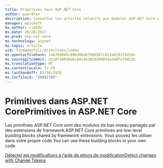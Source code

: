 ```yaml
---
title: Primitives dans ASP.NET Core
author: guardrex
description: Consultez les articles relatifs aux modules ASP.NET Core partagés par des extensions de framework, que vous pouvez utiliser dans votre propre code.
manager: wpickett
ms.author: riande
ms.date: 10/28/2017
ms.prod: asp.net-core
ms.technology: aspnet
ms.topic: article
uid: fundamentals/primitives/index
ms.openlocfilehash: 1a670d849c890dd0a07608267c621e6291f4214c
ms.sourcegitcommit: a510f38930abc84c4b302029d019a34dfe76823b
ms.translationtype: HT
ms.contentlocale: fr-FR
ms.lasthandoff: 01/30/2018
ms.locfileid: "28882709"
---
```

# <a name="primitives-in-aspnet-core"></a><span data-ttu-id="abbf6-103">Primitives dans ASP.NET Core</span><span class="sxs-lookup"><span data-stu-id="abbf6-103">Primitives in ASP.NET Core</span></span>

<span data-ttu-id="abbf6-104">Les primitives ASP.NET Core sont des modules de bas niveau partagés par des extensions de framework.</span><span class="sxs-lookup"><span data-stu-id="abbf6-104">ASP.NET Core primitives are low-level building blocks shared by framework extensions.</span></span> <span data-ttu-id="abbf6-105">Vous pouvez les utiliser dans votre propre code.</span><span class="sxs-lookup"><span data-stu-id="abbf6-105">You can use these building blocks in your own code.</span></span>

[<span data-ttu-id="abbf6-106">Détecter les modifications à l’aide de jetons de modification</span><span class="sxs-lookup"><span data-stu-id="abbf6-106">Detect changes with Change Tokens</span></span>](xref:fundamentals/primitives/change-tokens)
